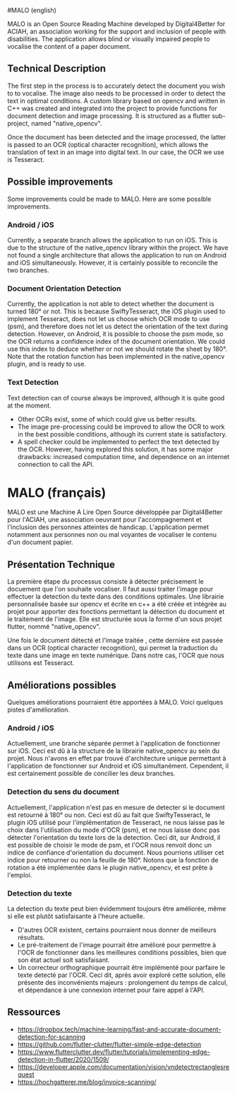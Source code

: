 #MALO (english)

MALO is an Open Source Reading Machine developed by Digital4Better for ACIAH, an association working
for the support and inclusion of people with disabilities. The application allows blind or visually
impaired people to vocalise the content of a paper document.

## Technical Description

The first step in the process is to accurately detect the document you wish to to vocalise. The
image also needs to be processed in order to detect the text in optimal conditions. A custom library
based on opencv and written in C++ was created and integrated into the project to provide functions
for document detection and image processing. It is structured as a flutter sub-project, named 
"native_opencv".

Once the document has been detected and the image processed, the latter is passed to an OCR (optical
character recognition), which allows the translation of text in an image into digital text. In our 
case, the OCR we use is Tesseract.

## Possible improvements

Some improvements could be made to MALO. Here are some possible improvements.

### Android / iOS

Currently, a separate branch allows the application to run on iOS. This is due to the structure of 
the native_opencv library within the project. We have not found a single architecture that allows 
the application to run on Android and iOS simultaneously. However, it is certainly possible to 
reconcile the two branches.

### Document Orientation Detection

Currently, the application is not able to detect whether the document is turned 180° or not. This is
because SwiftyTesseract, the iOS plugin used to implement Tesseract, does not let us choose which 
OCR mode to use (psm), and therefore does not let us detect the orientation of the text during 
detection. However, on Android, it is possible to choose the psm mode, so the OCR returns a 
confidence index of the document orientation. We could use this index to deduce whether or not we 
should rotate the sheet by 180°.
Note that the rotation function has been implemented in the native_opencv plugin, and is ready to 
use.

### Text Detection

Text detection can of course always be improved, although it is quite good at the moment.

- Other OCRs exist, some of which could give us better results.
- The image pre-processing could be improved to allow the OCR to work in the best possible 
conditions, although its current state is satisfactory.
- A spell checker could be implemented to perfect the text detected by the OCR. However, having 
explored this solution, it has some major drawbacks: increased computation time, and dependence on 
an internet connection to call the API.

# MALO (français)

MALO est une Machine A Lire Open Source développée par Digital4Better pour l'ACIAH, une association
oeuvrant pour l'accompagnement et l'inclusion des personnes atteintes de handicap. L'application 
permet notamment aux personnes non ou mal voyantes de vocaliser le contenu d'un document papier.

## Présentation Technique

La première étape du processus consiste à détecter précisement le docuement que l'on souhaite
vocaliser. Il faut aussi traiter l'image pour effectuer la detection du texte dans des conditions
optimales. Une librairie personnalisée basée sur opencv et écrite en c++ a été créée et intégrée au
projet pour apporter des fonctions permettant la détection du document et le traitement de l'image.
Elle est structurée sous la forme d'un sous projet flutter, nommé "native_opencv".

Une fois le document détecté et l'image traitée , cette dernière est passée dans un OCR (optical
character recognition), qui permet la traduction du texte dans une image en texte numérique. Dans
notre cas, l'OCR que nous utilisons est Tesseract.

## Améliorations possibles

Quelques améliorations pourraient être apportées à MALO. Voici quelques pistes d'amélioration.

### Android / iOS

Actuellement, une branche séparée permet à l'application de fonctionner sur iOS. Ceci est dû à la
structure de la librairie native_opencv au sein du projet. Nous n'avons en effet par trouvé
d'architecture unique permettant à l'application de fonctionner sur Android et iOS simultanément.
Cependent, il est certainement possible de concilier les deux branches.

### Detection du sens du document

Actuellement, l'application n'est pas en mesure de detecter si le document est retourné à 180° ou
non. Ceci est dû au fait que SwiftyTesseract, le plugin iOS utilisé pour l'implémentation de 
Tesseract, ne nous laisse pas le choix dans l'utilisation du mode d'OCR (psm), et ne nous laisse
donc pas détecter l'orientation du texte lors de la detection.
Ceci dit, sur Android, il est possible de choisir le mode de psm, et l'OCR nous renvoit donc un
indice de confiance d'orientation du document. Nous pourrions utiliser cet indice pour retourner ou
non la feuille de 180°.
Notons que la fonction de rotation a été implémentée dans le plugin native_opencv, et est prête à
l'emploi.

### Detection du texte

La detection du texte peut bien évidemment toujours être améliorée, même si elle est plutôt 
satisfaisante à l'heure actuelle.

 - D'autres OCR existent, certains pourraient nous donner de meilleurs résultats.
 - Le pré-traitement de l'image pourrait être amélioré pour permettre à l'OCR de fonctionner dans
les meilleures conditions possibles, bien que son état actuel soit satisfaisant.
 - Un correcteur orthographique pourrait être implémenté pour parfaire le texte detecté par l'OCR.
Ceci dit, après avoir exploré cette solution, elle présente des inconvénients majeurs :
prolongement du temps de calcul, et dépendance à une connexion internet pour faire appel à l'API.

## Ressources 
- https://dropbox.tech/machine-learning/fast-and-accurate-document-detection-for-scanning
- https://github.com/flutter-clutter/flutter-simple-edge-detection
- https://www.flutterclutter.dev/flutter/tutorials/implementing-edge-detection-in-flutter/2020/1509/
- https://developer.apple.com/documentation/vision/vndetectrectanglesrequest
- https://hochgatterer.me/blog/invoice-scanning/